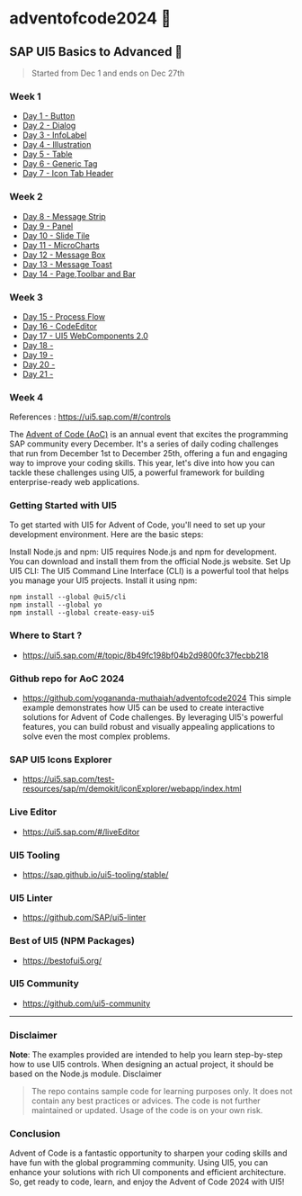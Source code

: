 # adventofcode2024 🎄

## SAP UI5 Basics to Advanced 🎄

> Started from Dec 1 and ends on Dec 27th

### Week 1
* [Day 1 - Button](https://github.com/yogananda-muthaiah/adventofcode2024/tree/main/aoc-day01)
* [Day 2 - Dialog](https://github.com/yogananda-muthaiah/adventofcode2024/tree/main/aoc-day02)
* [Day 3 - InfoLabel](https://github.com/yogananda-muthaiah/adventofcode2024/tree/main/aoc-day03)
* [Day 4 - Illustration](https://github.com/yogananda-muthaiah/adventofcode2024/tree/main/aoc-day04)
* [Day 5 - Table](https://github.com/yogananda-muthaiah/adventofcode2024/tree/main/aoc-day05)
* [Day 6 - Generic Tag](https://github.com/yogananda-muthaiah/adventofcode2024/tree/main/aoc-day06)
* [Day 7 - Icon Tab Header](https://github.com/yogananda-muthaiah/adventofcode2024/tree/main/aoc-day07)
### Week 2
* [Day 8 - Message Strip](https://github.com/yogananda-muthaiah/adventofcode2024/tree/main/aoc-day08)
* [Day 9 - Panel](https://github.com/yogananda-muthaiah/adventofcode2024/tree/main/aoc-day09)
* [Day 10 - Slide Tile](https://github.com/yogananda-muthaiah/adventofcode2024/tree/main/aoc-day10)
* [Day 11 - MicroCharts](https://github.com/yogananda-muthaiah/adventofcode2024/tree/main/aoc-day11)
* [Day 12 - Message Box](https://github.com/yogananda-muthaiah/adventofcode2024/tree/main/aoc-day12)
* [Day 13 - Message Toast](https://github.com/yogananda-muthaiah/adventofcode2024/tree/main/aoc-day13)
* [Day 14 - Page,Toolbar and Bar](https://github.com/yogananda-muthaiah/adventofcode2024/tree/main/aoc-day14)
### Week 3
* [Day 15 - Process Flow](https://github.com/yogananda-muthaiah/adventofcode2024/tree/main/aoc-day15)
* [Day 16 - CodeEditor](https://github.com/yogananda-muthaiah/adventofcode2024/tree/main/aoc-day16)
* [Day 17 - UI5 WebComponents 2.0](https://github.com/yogananda-muthaiah/adventofcode2024/tree/main/aoc-day17)
* [Day 18 - ](https://github.com/yogananda-muthaiah/adventofcode2024/tree/main/aoc-day18)
* [Day 19 - ](https://github.com/yogananda-muthaiah/adventofcode2024/tree/main/aoc-day19)
* [Day 20 - ](https://github.com/yogananda-muthaiah/adventofcode2024/tree/main/aoc-day20)
* [Day 21 - ](https://github.com/yogananda-muthaiah/adventofcode2024/tree/main/aoc-day21)
### Week 4

References : https://ui5.sap.com/#/controls

The [Advent of Code (AoC)](https://adventofcode.com/) is an annual event that excites the programming SAP community every December. It's a series of daily coding challenges that run from December 1st to December 25th, offering a fun and engaging way to improve your coding skills. This year, let's dive into how you can tackle these challenges using UI5, a powerful framework for building enterprise-ready web applications.


### Getting Started with UI5

To get started with UI5 for Advent of Code, you'll need to set up your development environment. Here are the basic steps:

Install Node.js and npm: UI5 requires Node.js and npm for development. You can download and install them from the official Node.js website.
Set Up UI5 CLI: The UI5 Command Line Interface (CLI) is a powerful tool that helps you manage your UI5 projects. Install it using npm:

```
npm install --global @ui5/cli
npm install --global yo
npm install --global create-easy-ui5
```

### Where to Start ?
* https://ui5.sap.com/#/topic/8b49fc198bf04b2d9800fc37fecbb218



### Github repo for AoC 2024
* https://github.com/yogananda-muthaiah/adventofcode2024
This simple example demonstrates how UI5 can be used to create interactive solutions for Advent of Code challenges. By leveraging UI5's powerful features, you can build robust and visually appealing applications to solve even the most complex problems.

### SAP UI5 Icons Explorer

* https://ui5.sap.com/test-resources/sap/m/demokit/iconExplorer/webapp/index.html

### Live Editor
* https://ui5.sap.com/#/liveEditor

### UI5 Tooling
* https://sap.github.io/ui5-tooling/stable/

### UI5 Linter
* https://github.com/SAP/ui5-linter

### Best of UI5 (NPM Packages)
* https://bestofui5.org/

### UI5 Community
* https://github.com/ui5-community
  
---
### Disclaimer
**Note**: The examples provided are intended to help you learn step-by-step how to use UI5 controls. When designing an actual project, it should be based on the Node.js module.
Disclaimer
> The repo contains sample code for learning purposes only. It does not contain any best practices or advices. The code is not further maintained or updated. Usage of the code is on your own risk.

### Conclusion

Advent of Code is a fantastic opportunity to sharpen your coding skills and have fun with the global programming community. Using UI5, you can enhance your solutions with rich UI components and efficient architecture. So, get ready to code, learn, and enjoy the Advent of Code 2024 with UI5!


